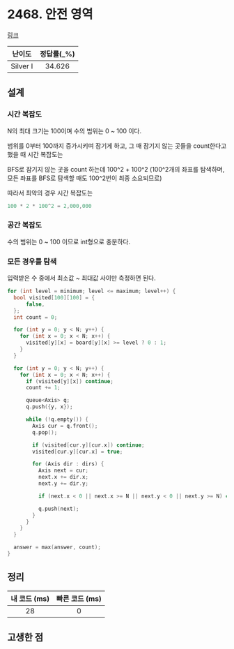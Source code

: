 # 2468. 안전 영역

[링크](https://www.acmicpc.net/problem/2468)

|  난이도  | 정답률(\_%) |
| :------: | :---------: |
| Silver I |   34.626    |

## 설계

### 시간 복잡도

N의 최대 크기는 100이며 수의 범위는 0 ~ 100 이다.

범위를 0부터 100까지 증가시키며 잠기게 하고, 그 때 잠기지 않는 곳들을 count한다고 했을 때 시간 복잡도는

BFS로 잠기지 않는 곳을 count 하는데 100^2 + 100^2 (100^2개의 좌표를 탐색하며, 모든 좌표를 BFS로 탐색할 때도 100^2번이 최종 소요되므로)

따라서 최악의 경우 시간 복잡도는

```cpp
100 * 2 * 100^2 = 2,000,000
```

### 공간 복잡도

수의 범위는 0 ~ 100 이므로 int형으로 충분하다.

### 모든 경우를 탐색

입력받은 수 중에서 최소값 ~ 최대값 사이만 측정하면 된다.

```cpp
for (int level = minimum; level <= maximum; level++) {
  bool visited[100][100] = {
      false,
  };
  int count = 0;

  for (int y = 0; y < N; y++) {
    for (int x = 0; x < N; x++) {
      visited[y][x] = board[y][x] >= level ? 0 : 1;
    }
  }

  for (int y = 0; y < N; y++) {
    for (int x = 0; x < N; x++) {
      if (visited[y][x]) continue;
      count += 1;

      queue<Axis> q;
      q.push({y, x});

      while (!q.empty()) {
        Axis cur = q.front();
        q.pop();

        if (visited[cur.y][cur.x]) continue;
        visited[cur.y][cur.x] = true;

        for (Axis dir : dirs) {
          Axis next = cur;
          next.x += dir.x;
          next.y += dir.y;

          if (next.x < 0 || next.x >= N || next.y < 0 || next.y >= N) continue;

          q.push(next);
        }
      }
    }
  }

  answer = max(answer, count);
}
```

## 정리

| 내 코드 (ms) | 빠른 코드 (ms) |
| :----------: | :------------: |
|      28      |       0        |

## 고생한 점
